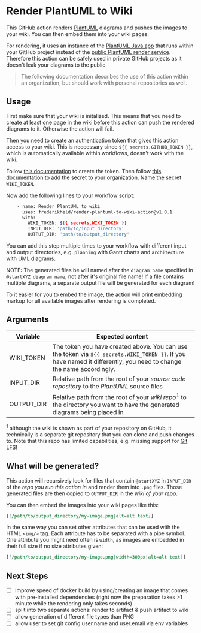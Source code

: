 # Render PlantUML to Wiki

This GitHub action renders [PlantUML](https://plantuml.com/) diagrams and pushes the images to your wiki. You can then embed them into your wiki pages.

For rendering, it uses an instance of the [PlantUML Java app](https://plantuml.com/download) that runs within your GitHub project instead of the [public PlantUML render service](http://www.plantuml.com/plantuml/uml/). Therefore this action can be safely used in private GitHub projects as it doesn't leak your diagrams to the public.

> The following documentation describes the use of this action within an organization, but should work with personal repositories as well.

## Usage

First make sure that your wiki is initalized. This means that you need to create at least one page in the wiki before this action can push the rendered diagrams to it. Otherwise the action will fail.

Then you need to create an authentication token that gives this action access to your wiki. This is neccessary since `${{ secrets.GITHUB_TOKEN }}`, which is automatically available within workflows, doesn't work with the wiki.

Follow [this documentation](https://docs.github.com/en/github/authenticating-to-github/creating-a-personal-access-token) to create the token. Then follow [this documentation](https://docs.github.com/en/actions/configuring-and-managing-workflows/creating-and-storing-encrypted-secrets) to add the secret to your organization. Name the secret `WIKI_TOKEN`.

Now add the following lines to your workflow script:

```sh
    - name: Render PlantUML to wiki
      uses: frederikheld/render-plantuml-to-wiki-action@v1.0.1
      with:
        WIKI_TOKEN: ${{ secrets.WIKI_TOKEN }}
        INPUT_DIR: 'path/to/input_directory'
        OUTPUT_DIR: 'path/to/output_directory'
```

You can add this step multiple times to your workflow with different input and output directories, e.g. `planning` with Gantt charts and `architecture` with UML diagrams.

NOTE: The generated files be will named after the `diagram name` specified in `@startXYZ diagram name`, not after it's original file name! If a file contains multiple diagrams, a separate output file will be generated for each diagram!

To it easier for you to embed the image, the action will print embedding markup for all available images after rendering is completed.

## Arguments

| Variable | Expected content |
| - | - |
| WIKI_TOKEN | The token you have created above. You can use the token via `${{ secrets.WIKI_TOKEN }}`. If you have named it differently, you need to change the name accordingly.
| INPUT_DIR | Relative path from the root of your _source code repository_ to the _PlantUML_ source files |
| OUTPUT_DIR | Relative path from the root of your _wiki repo_<sup>1</sup> to the directory you want to have the generated diagrams being placed in

<sup>1</sup> although the wiki is shown as part of your repository on GitHub, it technically is a separate git repository that you can clone and push changes to. Note that this repo has limited capabilities, e.g. missing support for [Git LFS](https://git-lfs.github.com/)!

## What will be generated?

This action will recursively look for files that contain `@startXYZ` in `INPUT_DIR` of the _repo you run this action in_ and render them into `.png` files. Those generated files are then copied to `OUTPUT_DIR` in the _wiki of your repo_.

You can then embed the images into your wiki pages like this:

```md
[[/path/to/output_directory/my-image.png|alt=alt text]]
```

In the same way you can set other attributes that can be used with the HTML `<img/>` tag. Each attribute has to be separated with a pipe symbol. One attribute you might need often is `width`, as images are embedded in their full size if no size attributes given:

```md
[[/path/to/output_directory/my-image.png|width=300px|alt=alt text]]
```

## Next Steps

- [ ] improve speed of docker build by using/creating an image that comes with pre-installed dependencies (right now the preparation takes >1 minute while the rendering only takes seconds)
- [ ] split into two separate actions: render to artifact & push artifact to wiki
- [ ] allow generation of different file types than PNG
- [ ] allow user to set git config user.name and user.email via env variables

